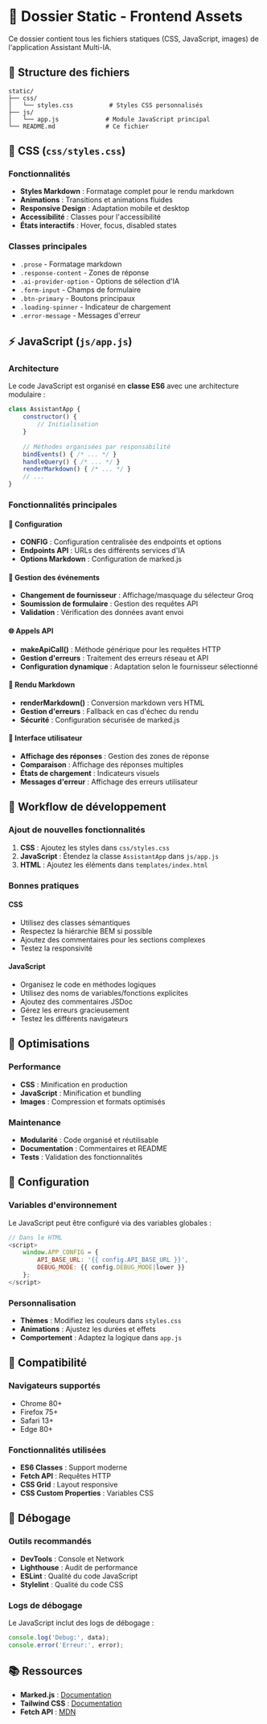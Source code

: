 # 📁 Dossier Static - Frontend Assets

Ce dossier contient tous les fichiers statiques (CSS, JavaScript, images) de l'application Assistant Multi-IA.

## 📂 Structure des fichiers

```
static/
├── css/
│   └── styles.css          # Styles CSS personnalisés
├── js/
│   └── app.js             # Module JavaScript principal
└── README.md              # Ce fichier
```

## 🎨 CSS (`css/styles.css`)

### Fonctionnalités
- **Styles Markdown** : Formatage complet pour le rendu markdown
- **Animations** : Transitions et animations fluides
- **Responsive Design** : Adaptation mobile et desktop
- **Accessibilité** : Classes pour l'accessibilité
- **États interactifs** : Hover, focus, disabled states

### Classes principales
- `.prose` - Formatage markdown
- `.response-content` - Zones de réponse
- `.ai-provider-option` - Options de sélection d'IA
- `.form-input` - Champs de formulaire
- `.btn-primary` - Boutons principaux
- `.loading-spinner` - Indicateur de chargement
- `.error-message` - Messages d'erreur

## ⚡ JavaScript (`js/app.js`)

### Architecture
Le code JavaScript est organisé en **classe ES6** avec une architecture modulaire :

```javascript
class AssistantApp {
    constructor() {
        // Initialisation
    }
    
    // Méthodes organisées par responsabilité
    bindEvents() { /* ... */ }
    handleQuery() { /* ... */ }
    renderMarkdown() { /* ... */ }
    // ...
}
```

### Fonctionnalités principales

#### 🔧 Configuration
- **CONFIG** : Configuration centralisée des endpoints et options
- **Endpoints API** : URLs des différents services d'IA
- **Options Markdown** : Configuration de marked.js

#### 🎯 Gestion des événements
- **Changement de fournisseur** : Affichage/masquage du sélecteur Groq
- **Soumission de formulaire** : Gestion des requêtes API
- **Validation** : Vérification des données avant envoi

#### 🌐 Appels API
- **makeApiCall()** : Méthode générique pour les requêtes HTTP
- **Gestion d'erreurs** : Traitement des erreurs réseau et API
- **Configuration dynamique** : Adaptation selon le fournisseur sélectionné

#### 📝 Rendu Markdown
- **renderMarkdown()** : Conversion markdown vers HTML
- **Gestion d'erreurs** : Fallback en cas d'échec du rendu
- **Sécurité** : Configuration sécurisée de marked.js

#### 🎨 Interface utilisateur
- **Affichage des réponses** : Gestion des zones de réponse
- **Comparaison** : Affichage des réponses multiples
- **États de chargement** : Indicateurs visuels
- **Messages d'erreur** : Affichage des erreurs utilisateur

## 🔄 Workflow de développement

### Ajout de nouvelles fonctionnalités

1. **CSS** : Ajoutez les styles dans `css/styles.css`
2. **JavaScript** : Étendez la classe `AssistantApp` dans `js/app.js`
3. **HTML** : Ajoutez les éléments dans `templates/index.html`

### Bonnes pratiques

#### CSS
- Utilisez des classes sémantiques
- Respectez la hiérarchie BEM si possible
- Ajoutez des commentaires pour les sections complexes
- Testez la responsivité

#### JavaScript
- Organisez le code en méthodes logiques
- Utilisez des noms de variables/fonctions explicites
- Ajoutez des commentaires JSDoc
- Gérez les erreurs gracieusement
- Testez les différents navigateurs

## 🚀 Optimisations

### Performance
- **CSS** : Minification en production
- **JavaScript** : Minification et bundling
- **Images** : Compression et formats optimisés

### Maintenance
- **Modularité** : Code organisé et réutilisable
- **Documentation** : Commentaires et README
- **Tests** : Validation des fonctionnalités

## 🔧 Configuration

### Variables d'environnement
Le JavaScript peut être configuré via des variables globales :

```javascript
// Dans le HTML
<script>
    window.APP_CONFIG = {
        API_BASE_URL: '{{ config.API_BASE_URL }}',
        DEBUG_MODE: {{ config.DEBUG_MODE|lower }}
    };
</script>
```

### Personnalisation
- **Thèmes** : Modifiez les couleurs dans `styles.css`
- **Animations** : Ajustez les durées et effets
- **Comportement** : Adaptez la logique dans `app.js`

## 📱 Compatibilité

### Navigateurs supportés
- Chrome 80+
- Firefox 75+
- Safari 13+
- Edge 80+

### Fonctionnalités utilisées
- **ES6 Classes** : Support moderne
- **Fetch API** : Requêtes HTTP
- **CSS Grid** : Layout responsive
- **CSS Custom Properties** : Variables CSS

## 🐛 Débogage

### Outils recommandés
- **DevTools** : Console et Network
- **Lighthouse** : Audit de performance
- **ESLint** : Qualité du code JavaScript
- **Stylelint** : Qualité du code CSS

### Logs de débogage
Le JavaScript inclut des logs de débogage :

```javascript
console.log('Debug:', data);
console.error('Erreur:', error);
```

## 📚 Ressources

- **Marked.js** : [Documentation](https://marked.js.org/)
- **Tailwind CSS** : [Documentation](https://tailwindcss.com/)
- **Fetch API** : [MDN](https://developer.mozilla.org/fr/docs/Web/API/Fetch_API) 